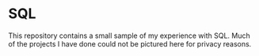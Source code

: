 # SQL
This repository contains a small sample of my experience with SQL. Much of the projects I have done could not be pictured here for privacy reasons. 
